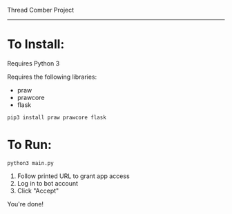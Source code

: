 Thread Comber Project

________

# To Install:

Requires Python 3

Requires the following libraries:

* praw
* prawcore
* flask

```pip3 install praw prawcore flask```

# To Run:

```python3 main.py```

1. Follow printed URL to grant app access
2. Log in to bot account
3. Click "Accept"

You're done!